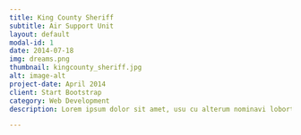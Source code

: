 ```yaml
---
title: King County Sheriff
subtitle: Air Support Unit
layout: default
modal-id: 1
date: 2014-07-18
img: dreams.png
thumbnail: kingcounty_sheriff.jpg
alt: image-alt
project-date: April 2014
client: Start Bootstrap
category: Web Development
description: Lorem ipsum dolor sit amet, usu cu alterum nominavi lobortis. At duo novum diceret. Tantas apeirian vix et, usu sanctus postulant inciderint ut, populo diceret necessitatibus in vim. Cu eum dicam feugiat noluisse.

---
```

